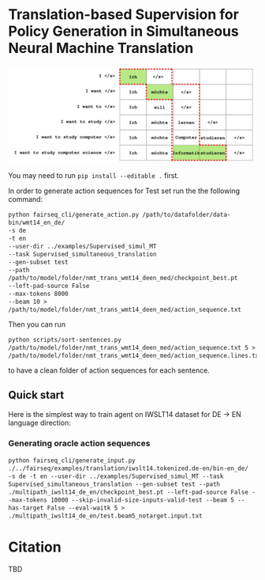 # Translation-based Supervision for Policy Generation in Simultaneous Neural Machine Translation

<img src="./oracle.png" width="600" class="center">

You may need to run `pip install --editable .` first.

In order to generate action sequences for Test set run the the following command:

```
python fairseq_cli/generate_action.py /path/to/datafolder/data-bin/wmt14_en_de/
-s de
-t en
--user-dir ../examples/Supervised_simul_MT
--task Supervised_simultaneous_translation
--gen-subset test
--path /path/to/model/folder/nmt_trans_wmt14_deen_med/checkpoint_best.pt
--left-pad-source False
--max-tokens 8000
--beam 10 > /path/to/model/folder/nmt_trans_wmt14_deen_med/action_sequence.txt
```
Then you can run

```
python scripts/sort-sentences.py /path/to/model/folder/nmt_trans_wmt14_deen_med/action_sequence.txt 5 > /path/to/model/folder/nmt_trans_wmt14_deen_med/action_sequence.lines.txt
```

to have a clean folder of action sequences for each sentence.

## Quick start
Here is the simplest way to train agent on IWSLT14 dataset for DE -> EN language direction:

### Generating oracle action sequences

```
python fairseq_cli/generate_input.py ./../fairseq/examples/translation/iwslt14.tokenized.de-en/bin-en_de/  -s de -t en --user-dir ../examples/Supervised_simul_MT --task Supervised_simultaneous_translation --gen-subset test --path ./multipath_iwslt14_de_en/checkpoint_best.pt --left-pad-source False --max-tokens 10000 --skip-invalid-size-inputs-valid-test --beam 5 --has-target False --eval-waitk 5 > ./multipath_iwslt14_de_en/test.beam5_notarget.input.txt
```

# Citation

TBD
